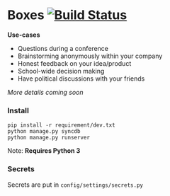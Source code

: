 Boxes [![Build Status](https://api.travis-ci.org/mdamien/boxes.png)](https://travis-ci.org/MDamien/boxes)
=======

**Use-cases**

- Questions during a conference
- Brainstorming anonymously within your company
- Honest feedback on your idea/product
- School-wide decision making
- Have political discussions with your friends

*More details coming soon*

### Install

    pip install -r requirement/dev.txt
    python manage.py syncdb
    python manage.py runserver

Note: **Requires Python 3**

### Secrets

Secrets are put in `config/settings/secrets.py`

